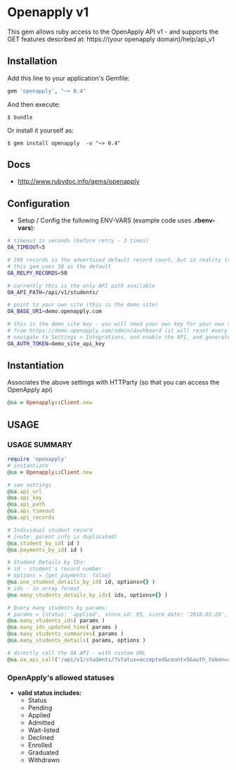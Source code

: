 # Openapply v1

This gem allows ruby access to the OpenApply API v1 - and supports the GET features described at: https://(your openapply domain)/help/api_v1


## Installation

Add this line to your application's Gemfile:

```ruby
gem 'openapply', "~> 0.4"
```

And then execute:

    $ bundle

Or install it yourself as:

    $ gem install openapply  -v "~> 0.4"

## Docs

* http://www.rubydoc.info/gems/openapply


## Configuration

* Setup / Config the following ENV-VARS (example code uses **.rbenv-vars**):

```bash
# timeout in seconds (before retry - 3 times)
OA_TIMEOUT=5

# 100 records is the advertised default record count, but in reality it is 10
# this gem uses 50 as the default
OA_RELPY_RECORDS=50

# currently this is the only API path available
OA_API_PATH=/api/v1/students/

# point to your own site (this is the demo site)
OA_BASE_URI=demo.openapply.com

# this is the demo site key - you will need your own key for your own site
# from https://demo.openapply.com/admin/dashboard (it will reset every hour)
# navigate to Settings > Integrations, and enable the API, and generate a token
OA_AUTH_TOKEN=demo_site_api_key
```

## Instantiation
Associates the above settings with HTTParty
(so that you can access the OpenApply api)

```ruby
@oa = Openapply::Client.new
```

##  USAGE

### USAGE SUMMARY

```ruby
require 'openapply'
# instantiate
@oa = Openapply::Client.new

# see settings
@oa.api_url
@oa.api_key
@oa.api_path
@oa.api_timeout
@oa.api_records

# Individual student record
# (note: parent info is duplicated)
@oa.student_by_id( id )
@oa.payments_by_id( id )

# Student Details by IDs:
# id - student's record number
# options = {get_payments: false}
@oa.one_student_details_by_id( id, options={} )
# ids - in array format
@oa.many_students_details_by_ids( ids, options={} )

# Query many students by params:
# params = {status: 'applied', since_id: 95, since_date: '2018-01-20', count: 50}
@oa.many_students_ids( params )
@oa.many_ids_updated_time( params )
@oa.many_students_summaries( params )
@oa.many_students_details( params, options )

# directly call the OA API - with custom URL
@oa.oa_api_call('/api/v1/students/?status=accepted&count=5&auth_token=add_api_key')
```

### OpenApply's allowed statuses

* **valid status includes:**
  - Status
  - Pending
  - Applied
  - Admitted
  - Wait-listed
  - Declined
  - Enrolled
  - Graduated
  - Withdrawn
